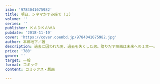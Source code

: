 ```yaml
---
isbn: '9784041075982'
title: 明日、シネマかすみ座で（１）
volume: ''
series: ''
publisher: ＫＡＤＫＡＷＡ
pubdate: '2018-11-10'
cover: 'https://cover.openbd.jp/9784041075982.jpg'
author: 本郷地下／著
description: 過去に囚われた男、過去を失くした男。贈りだす映画は未来への１本――。
price: '780'
genre: ''
target: 一般
format: コミック
content: コミックス・劇画

---
```

